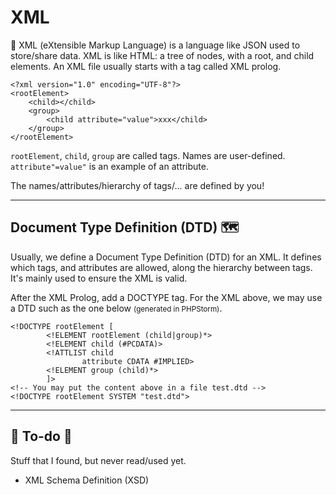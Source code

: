 # XML

<div class="row row-cols-lg-2"><div>

📝 XML (eXtensible Markup Language) is a language like JSON used to store/share data. XML is like HTML: a tree of nodes, with a root, and child elements. An XML file usually starts with a tag called XML prolog.

```xml!
<?xml version="1.0" encoding="UTF-8"?>
<rootElement>
    <child></child>
    <group>
        <child attribute="value">xxx</child>
    </group>
</rootElement>
```
</div><div>

`rootElement`, `child`, `group` are called tags. Names are user-defined. `attribute"=value"` is an example of an attribute.

The names/attributes/hierarchy of tags/... are defined by you!
</div></div>

<hr class="sep-both">

## Document Type Definition (DTD) 🗺️

<div class="row row-cols-lg-2"><div>

Usually, we define a Document Type Definition (DTD) for an XML. It defines which tags, and attributes are allowed, along the hierarchy between tags. It's mainly used to ensure the XML is valid.

After the XML Prolog, add a DOCTYPE tag. For the XML above, we may use a DTD such as the one below <small>(generated in PHPStorm)</small>.
</div><div>

```xml!
<!DOCTYPE rootElement [
        <!ELEMENT rootElement (child|group)*>
        <!ELEMENT child (#PCDATA)>
        <!ATTLIST child
                attribute CDATA #IMPLIED>
        <!ELEMENT group (child)*>
        ]>
<!-- You may put the content above in a file test.dtd -->
<!DOCTYPE rootElement SYSTEM "test.dtd">
```
</div></div>

<hr class="sep-both">

## 👻 To-do 👻

Stuff that I found, but never read/used yet.

<div class="row row-cols-lg-2"><div>

* XML Schema Definition (XSD)
</div><div>
</div></div>